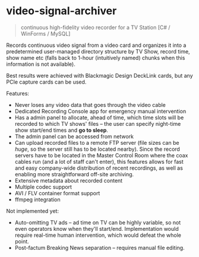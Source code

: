 # video-signal-archiver
> continuous high-fidelity video recorder for a TV Station [C# / WinForms / MySQL]

Records continuous video signal from a video card and organizes it into a predetermined user-managed directory structure by TV Show, record time, show name etc (falls back to 1-hour (intuitively named) chunks when this information is not available).

Best results were achieved with Blackmagic Design DeckLink cards, but any PCIe capture cards can be used.

Features:
* Never loses any video data that goes through the video cable
* Dedicated Recording Console app for emergency manual intervention
* Has a admin panel to allocate, ahead of time, which time slots will be recorded to which TV shows' files – the user can specify night-time show start/end times and **go to sleep**.
* The admin panel can be accessed from network
* Can upload recorded files to a remote FTP server (file sizes can be *huge*, so the server still has to be located nearby). Since the record servers have to be located in the Master Control Room where the coax cables run (and a lot of staff can't enter), this features allows for fast and easy company-wide distribution of recent recordings, as well as enabling more straightforward off-site archiving.
* Extensive metadata about recorded content
* Multiple codec support
* AVI / FLV container format support
* ffmpeg integration

Not implemented yet:
* Auto-omitting TV ads – ad time on TV can be highly variable, so not even operators know when they'll start/end. Implementation would require real-time human intervention, which would defeat the whole point.
* Post-factum Breaking News separation – requires manual file editing.
